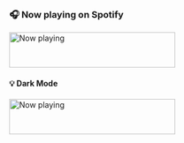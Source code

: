 <h3>🎧 Now playing on Spotify</h3>

<a href="https://now-playing-profile.incognitojam.vercel.app/now-playing?open">
  <img src="https://now-playing-profile.incognitojam.vercel.app/now-playing" width="300" height="64" alt="Now playing">
</a>

<h4>💡 Dark Mode</h4>

<a href="https://now-playing-profile.incognitojam.vercel.app/now-playing?open">
  <img src="https://now-playing-profile.incognitojam.vercel.app/now-playing?dark=true" width="300" height="64" alt="Now playing">
</a>
